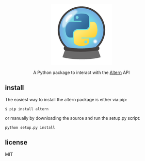 <p align="center">
  <a href="https://altern.ai">
    <img src="https://raw.githubusercontent.com/alternbits/altern-python/main/ast/altern-python.png" alt="Altern For Python" />
  </a>

</p>

<p align="center">A Python package to interact with the <a href="https://altern.ai">Altern</a> API</p>

install
--------

The easiest way to install the altern package is either via pip:

```
$ pip install altern
```

or manually by downloading the source and run the setup.py script:

```
python setup.py install
```

license
-------

MIT
